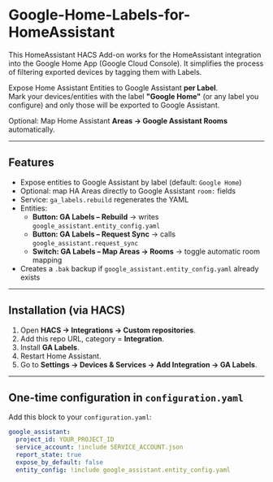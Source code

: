 # Google-Home-Labels-for-HomeAssistant
This HomeAssistant HACS Add-on works for the HomeAssistant integration into the Google Home App (Google Cloud Console). It simplifies the process of filtering exported devices by tagging them with Labels.


Expose Home Assistant Entities to Google Assistant **per Label**.  
Mark your devices/entities with the label **"Google Home"** (or any label you configure) and only those will be exported to Google Assistant.

Optional: Map Home Assistant **Areas → Google Assistant Rooms** automatically.

---

## Features
- Expose entities to Google Assistant by label (default: `Google Home`)
- Optional: map HA Areas directly to Google Assistant `room:` fields
- Service: `ga_labels.rebuild` regenerates the YAML
- Entities:
  - **Button: GA Labels – Rebuild** → writes `google_assistant.entity_config.yaml`
  - **Button: GA Labels – Request Sync** → calls `google_assistant.request_sync`
  - **Switch: GA Labels – Map Areas → Rooms** → toggle automatic room mapping
- Creates a `.bak` backup if `google_assistant.entity_config.yaml` already exists

---

## Installation (via HACS)
1. Open **HACS → Integrations → Custom repositories**.
2. Add this repo URL, category = **Integration**.
3. Install **GA Labels**.
4. Restart Home Assistant.
5. Go to **Settings → Devices & Services → Add Integration → GA Labels**.

---

## One-time configuration in `configuration.yaml`
Add this block to your `configuration.yaml`:

```yaml
google_assistant:
  project_id: YOUR_PROJECT_ID
  service_account: !include SERVICE_ACCOUNT.json
  report_state: true
  expose_by_default: false
  entity_config: !include google_assistant.entity_config.yaml
